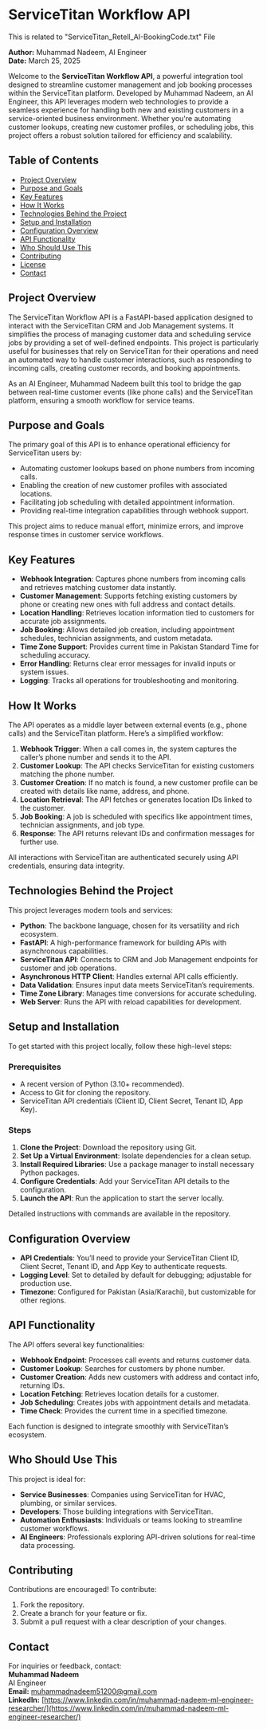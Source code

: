 # ServiceTitan Workflow API

This is related to "ServiceTitan_Retell_AI-BookingCode.txt" File

**Author:** Muhammad Nadeem, AI Engineer  
**Date:** March 25, 2025  

Welcome to the **ServiceTitan Workflow API**, a powerful integration tool designed to streamline customer management and job booking processes within the ServiceTitan platform. Developed by Muhammad Nadeem, an AI Engineer, this API leverages modern web technologies to provide a seamless experience for handling both new and existing customers in a service-oriented business environment. Whether you're automating customer lookups, creating new customer profiles, or scheduling jobs, this project offers a robust solution tailored for efficiency and scalability.

## Table of Contents
- [Project Overview](#project-overview)
- [Purpose and Goals](#purpose-and-goals)
- [Key Features](#key-features)
- [How It Works](#how-it-works)
- [Technologies Behind the Project](#technologies-behind-the-project)
- [Setup and Installation](#setup-and-installation)
- [Configuration Overview](#configuration-overview)
- [API Functionality](#api-functionality)
- [Who Should Use This](#who-should-use-this)
- [Contributing](#contributing)
- [License](#license)
- [Contact](#contact)

## Project Overview
The ServiceTitan Workflow API is a FastAPI-based application designed to interact with the ServiceTitan CRM and Job Management systems. It simplifies the process of managing customer data and scheduling service jobs by providing a set of well-defined endpoints. This project is particularly useful for businesses that rely on ServiceTitan for their operations and need an automated way to handle customer interactions, such as responding to incoming calls, creating customer records, and booking appointments.

As an AI Engineer, Muhammad Nadeem built this tool to bridge the gap between real-time customer events (like phone calls) and the ServiceTitan platform, ensuring a smooth workflow for service teams.

## Purpose and Goals
The primary goal of this API is to enhance operational efficiency for ServiceTitan users by:
- Automating customer lookups based on phone numbers from incoming calls.
- Enabling the creation of new customer profiles with associated locations.
- Facilitating job scheduling with detailed appointment information.
- Providing real-time integration capabilities through webhook support.

This project aims to reduce manual effort, minimize errors, and improve response times in customer service workflows.

## Key Features
- **Webhook Integration**: Captures phone numbers from incoming calls and retrieves matching customer data instantly.
- **Customer Management**: Supports fetching existing customers by phone or creating new ones with full address and contact details.
- **Location Handling**: Retrieves location information tied to customers for accurate job assignments.
- **Job Booking**: Allows detailed job creation, including appointment schedules, technician assignments, and custom metadata.
- **Time Zone Support**: Provides current time in Pakistan Standard Time for scheduling accuracy.
- **Error Handling**: Returns clear error messages for invalid inputs or system issues.
- **Logging**: Tracks all operations for troubleshooting and monitoring.

## How It Works
The API operates as a middle layer between external events (e.g., phone calls) and the ServiceTitan platform. Here’s a simplified workflow:
1. **Webhook Trigger**: When a call comes in, the system captures the caller’s phone number and sends it to the API.
2. **Customer Lookup**: The API checks ServiceTitan for existing customers matching the phone number.
3. **Customer Creation**: If no match is found, a new customer profile can be created with details like name, address, and phone.
4. **Location Retrieval**: The API fetches or generates location IDs linked to the customer.
5. **Job Booking**: A job is scheduled with specifics like appointment times, technician assignments, and job type.
6. **Response**: The API returns relevant IDs and confirmation messages for further use.

All interactions with ServiceTitan are authenticated securely using API credentials, ensuring data integrity.

## Technologies Behind the Project
This project leverages modern tools and services:
- **Python**: The backbone language, chosen for its versatility and rich ecosystem.
- **FastAPI**: A high-performance framework for building APIs with asynchronous capabilities.
- **ServiceTitan API**: Connects to CRM and Job Management endpoints for customer and job operations.
- **Asynchronous HTTP Client**: Handles external API calls efficiently.
- **Data Validation**: Ensures input data meets ServiceTitan’s requirements.
- **Time Zone Library**: Manages time conversions for accurate scheduling.
- **Web Server**: Runs the API with reload capabilities for development.

## Setup and Installation
To get started with this project locally, follow these high-level steps:

### Prerequisites
- A recent version of Python (3.10+ recommended).
- Access to Git for cloning the repository.
- ServiceTitan API credentials (Client ID, Client Secret, Tenant ID, App Key).

### Steps
1. **Clone the Project**: Download the repository using Git.
2. **Set Up a Virtual Environment**: Isolate dependencies for a clean setup.
3. **Install Required Libraries**: Use a package manager to install necessary Python packages.
4. **Configure Credentials**: Add your ServiceTitan API details to the configuration.
5. **Launch the API**: Run the application to start the server locally.

Detailed instructions with commands are available in the repository.

## Configuration Overview
- **API Credentials**: You’ll need to provide your ServiceTitan Client ID, Client Secret, Tenant ID, and App Key to authenticate requests.
- **Logging Level**: Set to detailed by default for debugging; adjustable for production use.
- **Timezone**: Configured for Pakistan (Asia/Karachi), but customizable for other regions.

## API Functionality
The API offers several key functionalities:
- **Webhook Endpoint**: Processes call events and returns customer data.
- **Customer Lookup**: Searches for customers by phone number.
- **Customer Creation**: Adds new customers with address and contact info, returning IDs.
- **Location Fetching**: Retrieves location details for a customer.
- **Job Scheduling**: Creates jobs with appointment details and metadata.
- **Time Check**: Provides the current time in a specified timezone.

Each function is designed to integrate smoothly with ServiceTitan’s ecosystem.

## Who Should Use This
This project is ideal for:
- **Service Businesses**: Companies using ServiceTitan for HVAC, plumbing, or similar services.
- **Developers**: Those building integrations with ServiceTitan.
- **Automation Enthusiasts**: Individuals or teams looking to streamline customer workflows.
- **AI Engineers**: Professionals exploring API-driven solutions for real-time data processing.

## Contributing
Contributions are encouraged! To contribute:
1. Fork the repository.
2. Create a branch for your feature or fix.
3. Submit a pull request with a clear description of your changes.

## Contact
For inquiries or feedback, contact:  
**Muhammad Nadeem**  
AI Engineer  
**Email:** muhammadnadeem51200@gmail.com  
**LinkedIn:** [https://www.linkedin.com/in/muhammad-nadeem-ml-engineer-researcher/](https://www.linkedin.com/in/muhammad-nadeem-ml-engineer-researcher/)
